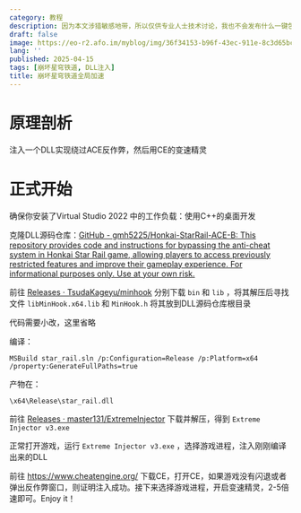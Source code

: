 ```yaml
---
category: 教程
description: 因为本文涉猎敏感地带，所以仅供专业人士技术讨论，我也不会发布什么一键包，请按照教程自己动手
draft: false
image: https://eo-r2.afo.im/myblog/img/36f34153-b96f-43ec-911e-8c3d65bc8aa0.webp
lang: ''
published: 2025-04-15
tags: [崩坏星穹铁道, DLL注入]
title: 崩坏星穹铁道全局加速
---
```

# 原理剖析

注入一个DLL实现绕过ACE反作弊，然后用CE的变速精灵

# 正式开始

确保你安装了Virtual Studio 2022 中的工作负载：使用C++的桌面开发

克隆DLL源码仓库：[GitHub - gmh5225/Honkai-StarRail-ACE-B: This repository provides code and instructions for bypassing the anti-cheat system in Honkai Star Rail game, allowing players to access previously restricted features and improve their gameplay experience. For informational purposes only. Use at your own risk.](https://github.com/gmh5225/Honkai-StarRail-ACE-B)

前往 [Releases · TsudaKageyu/minhook](https://github.com/TsudaKageyu/minhook/releases) 分别下载 `bin` 和 `lib` ，将其解压后寻找文件 `libMinHook.x64.lib` 和 `MinHook.h` 将其放到DLL源码仓库根目录

代码需要小改，这里省略

编译：

```shell
MSBuild star_rail.sln /p:Configuration=Release /p:Platform=x64 /property:GenerateFullPaths=true
```

产物在：

`\x64\Release\star_rail.dll` 

前往 [Releases · master131/ExtremeInjector](https://github.com/master131/ExtremeInjector/releases) 下载并解压，得到 `Extreme Injector v3.exe`

正常打开游戏，运行 `Extreme Injector v3.exe` ，选择游戏进程，注入刚刚编译出来的DLL

前往 https://www.cheatengine.org/ 下载CE，打开CE，如果游戏没有闪退或者弹出反作弊窗口，则证明注入成功。接下来选择游戏进程，开启变速精灵，2-5倍速即可。Enjoy it！
